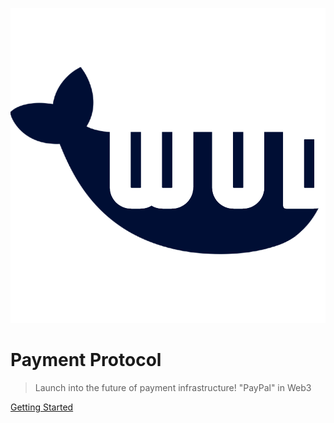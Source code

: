 ![logo](wud_logo.png)

# **Payment Protocol**

> Launch into the future of payment infrastructure!
>"PayPal" in Web3

[Getting Started](en/getStart)



